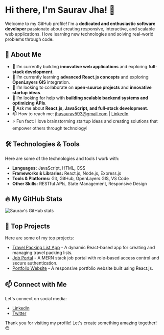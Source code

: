 # Hi there, I'm Saurav Jha! 👋  

Welcome to my GitHub profile! I'm a **dedicated and enthusiastic software developer** passionate about creating responsive, interactive, and scalable web applications. I love learning new technologies and solving real-world problems through code.  

## 🌟 About Me  

- 🔭 I’m currently building **innovative web applications** and exploring **full-stack development**.  
- 🌱 I’m currently learning **advanced React.js concepts** and exploring **OpenLayers GIS** integration.  
- 👯 I’m looking to collaborate on **open-source projects** and **innovative startup ideas**.  
- 🤔 I’m looking for help with **building scalable backend systems and optimizing APIs**.  
- 💬 Ask me about **React.js, JavaScript, and full-stack development**.  
- 📫 How to reach me: [jhasaurav593@gmail.com](mailto:jhasaurav593@gmail.com) | [LinkedIn](https://www.linkedin.com/in/jhasaurav97/)  
- ⚡ Fun fact: I love brainstorming startup ideas and creating solutions that empower others through technology!  

## 🛠️ Technologies & Tools  

Here are some of the technologies and tools I work with:  

- **Languages:** JavaScript, HTML, CSS  
- **Frameworks & Libraries:** React.js, Node.js, Express.js  
- **Tools & Platforms:** Git, GitHub, OpenLayers GIS, VS Code  
- **Other Skills:** RESTful APIs, State Management, Responsive Design  

## 🔥 My GitHub Stats  

![Saurav's GitHub stats](https://github-readme-stats.vercel.app/api?username=jhasaurav97&show_icons=true&theme=radical)  

## 🚀 Top Projects  

Here are some of my top projects:  

- [Travel Packing List App](https://github.com/jhasaurav97/travel-packing-list-app) - A dynamic React-based app for creating and managing travel packing lists.  
- [Job Portal](https://github.com/jhasaurav97/job-portal) - A MERN stack job portal with role-based access control and secure authentication.  
- [Portfolio Website](https://github.com/jhasaurav97/portfolio-website) - A responsive portfolio website built using React.js.  

## 📫 Connect with Me  

Let's connect on social media:  

- [LinkedIn](https://www.linkedin.com/in/jhasaurav97/)  
- [Twitter](https://twitter.com/jhasaurav97)  

Thank you for visiting my profile! Let's create something amazing together! 😊  
